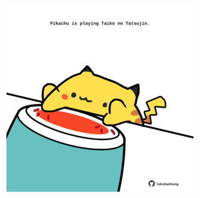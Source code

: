 <!-- built at 01/11/2022, 10:00:55 UTC -->
<p align="center">
  <img width="500" height="500" src="./ReadmeImage.svg">
</p>
